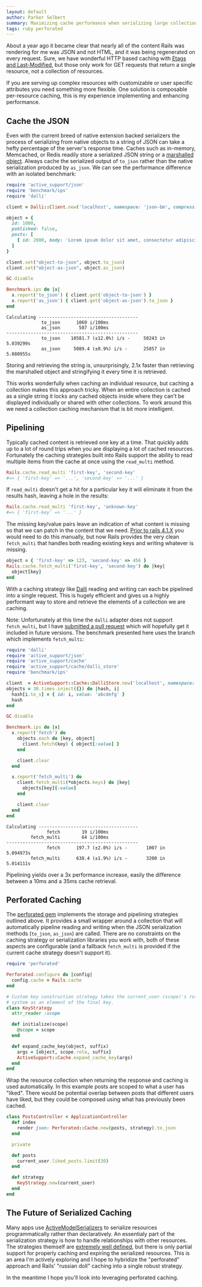 ```yaml
---
layout: default
author: Parker Selbert
summary: Maximizing cache performance when serializing large collections for API endpoints.
tags: ruby perforated
---
```


About a year ago it became clear that nearly all of the content Rails was
rendering for me was JSON and not HTML, and it was being regenerated on every
request. Sure, we have wonderful HTTP based caching with [Etags and
Last-Modified][1], but those only work for GET requests that return a single
resource, not a collection of resources.

If you are serving up complex resources with customizable or user specific
attributes you need something more flexible. One solution is composable
per-resource caching, this is my experience implementing and enhancing
performance.

## Cache the JSON

Even with the current breed of native extension backed serializers the process
of serializing from native objects to a string of JSON can take a hefty
percentage of the server's response time. Caches such as in-memory, Memcached,
or Redis readily store a serialized JSON string or a [marshalled object][2].
Always cache the serialized output of `to_json` rather than the native
serialization produced by `as_json`. We can see the performance difference with
an isolated benchmark:

```ruby
require 'active_support/json'
require 'benchmark/ips'
require 'dalli'

client = Dalli::Client.new('localhost', namespace: 'json-bm', compress: true)

object = {
  id: 1000,
  published: false,
  posts: [
    { id: 2000, body: 'Lorem ipsum dolor sit amet, consectetur adipiscing elit. Donec a diam lectus. Sed sit amet ipsum mauris. Maecenas congue ligula ac quam viverra nec consectetur ante hendrerit. Donec et mollis dolor. Praesent et diam eget libero egestas mattis sit amet vitae augue. Nam tincidunt congue enim, ut porta lorem lacinia consectetur. Donec ut libero sed arcu vehicula ultricies a non tortor. Lorem ipsum dolor sit amet, consectetur adipiscing elit. Aenean ut gravida lorem. Ut turpis felis, pulvinar a semper sed, adipiscing id dolor. Pellentesque auctor nisi id magna consequat sagittis. Curabitur dapibus enim sit amet elit pharetra tincidunt feugiat nisl imperdiet. Ut convallis libero in urna ultrices accumsan. Donec sed odio eros. Donec viverra mi quis quam pulvinar at malesuada arcu rhoncus. Cum sociis natoque penatibus et magnis dis parturient montes, nascetur ridiculus mus. In rutrum accumsan ultricies. Mauris vitae nisi at sem facilisis semper ac in est.' }
  ]
}

client.set("object-to-json", object.to_json)
client.set("object-as-json", object.as_json)

GC.disable

Benchmark.ips do |x|
  x.report('to_json') { client.get('object-to-json') }
  x.report('as_json') { client.get('object-as-json').to_json }
end
```

```
Calculating -------------------------------------
             to_json      1069 i/100ms
             as_json       507 i/100ms
-------------------------------------------------
             to_json    10581.7 (±12.0%) i/s -     50243 in   5.039299s
             as_json     5089.4 (±0.9%) i/s -      25857 in   5.080955s
```

Storing and retrieving the string is, unsurprisingly, 2.1x faster than
retrieving the marshalled object and stringifying it every time it is
retrieved.

This works wonderfully when caching an individual resource, but caching a
collection makes this approach tricky. When an entire collection is cached as a
single string it locks any cached objects inside where they can't be displayed
individually or shared with other collections. To work around this we need a
collection caching mechanism that is bit more intelligent.

## Pipelining

Typically cached content is retrieved one key at a time. That quickly adds up
to a lot of round trips when you are displaying a lot of cached resources.
Fortunately the caching strategies built into Rails support the ability to read
multiple items from the cache at once using the `read_multi` method.

```ruby
Rails.cache.read_multi 'first-key', 'second-key'
#=> { 'first-key' => '...', 'second-key' => '...' }
```

If `read_multi` doesn't get a hit for a particular key it will eliminate it
from the results hash, leaving a hole in the results:

```ruby
Rails.cache.read_multi 'first-key', 'unknown-key'
#=> { 'first-key' => '...' }
```

The missing key/value pairs leave an indication of what content is missing so
that we can patch in the content that we need. [Prior to rails 4.1.X][3] you would
need to do this manually, but now Rails provides the very clean `fetch_multi`
that handles both reading existing keys and writing whatever is missing.

```ruby
object = { 'first-key' => 123, 'second-key' => 456 }
Rails.cache.fetch_multi('first-key', 'second-key') do |key|
  object[key]
end
```

With a caching strategy like [Dalli][4] reading and writing can each be
pipelined into a single request. This is hugely efficient and gives us a highly
performant way to store and retrieve the elements of a collection we are
caching.

Note: Unfortunately at this time the `dalli` adapter does not support
`fetch_multi`, but I have [submitted a pull request][5] which will hopefully
get it included in future versions. The benchmark presented here uses the branch
which implements `fetch_multi`:

```ruby
require 'dalli'
require 'active_support/json'
require 'active_support/cache'
require 'active_support/cache/dalli_store'
require 'benchmark/ips'

client  = ActiveSupport::Cache::DalliStore.new('localhost', namespace: 'pipelining-bm')
objects = 30.times.inject({}) do |hash, i|
  hash[i.to_s] = { id: i, value: 'abcdefg' }
  hash
end

GC.disable

Benchmark.ips do |x|
  x.report('fetch') do
    objects.each do |key, object|
      client.fetch(key) { object[:value] }
    end

    client.clear
  end

  x.report('fetch_multi') do
    client.fetch_multi(*objects.keys) do |key|
      objects[key][:value]
    end

    client.clear
  end
end
```

```
Calculating -------------------------------------
               fetch        19 i/100ms
         fetch_multi        64 i/100ms
-------------------------------------------------
               fetch      197.7 (±2.0%) i/s -       1007 in   5.094973s
         fetch_multi      638.4 (±1.9%) i/s -       3200 in   5.014111s
```

Pipelining yields over a 3x performance increase, easily the difference between
a 10ms and a 35ms cache retrieval.

## Perforated Caching

The [perforated gem][6] implements the storage and pipelining strategies
outlined above. It provides a small wrapper around a collection that will
automatically pipeline reading and writing when the JSON serialization methods
(`to_json`, `as_json`) are called. There are no constraints on the caching
strategy or serialization libraries you work with, both of these aspects are
configurable (and a fallback `fetch_multi` is provided if the current cache
strategy doesn't support it).

```ruby
require 'perforated'

Perforated.configure do |config|
  config.cache = Rails.cache
end

# Custom key construction strategy takes the current_user (scope)'s role in the
# system as an element of the final key.
class KeyStrategy
  attr_reader :scope

  def initialize(scope)
    @scope = scope
  end

  def expand_cache_key(object, suffix)
    args = [object, scope.role, suffix]
    ActiveSupport::Cache.expand_cache_key(args)
  end
end
```

Wrap the resource collection when returning the response and caching is used
automatically. In this example posts are scoped to what a user has "liked".
There would be potential overlap between posts that different users have liked,
but they could be composed using what has previously been cached.

```ruby
class PostsController < ApplicationController
  def index
    render json: Perforated::Cache.new(posts, strategy).to_json
  end

  private

  def posts
    current_user.liked_posts.limit(30)
  end

  def strategy
    KeyStrategy.new(current_user)
  end
end
```

## The Future of Serialized Caching

Many apps use [ActiveModelSerializers][7] to serialize resources
programmatically rather than declaratively. An essentialy part of the
serialization strategy is how to handle relationships with other resources. The
strategies themself are [extremely well defined][8], but there is only partial
support for properly caching and expiring the serialized resources. This is an
area I'm actively exploring and I hope to hybridize the "perforated" approach
and Rails' "russian doll" caching into a single robust strategy.

In the meantime I hope you'll look into leveraging perforated caching.

[1]: http://edgeguides.rubyonrails.org/caching_with_rails.html#conditional-get-support
[2]: http://ruby-doc.org/core-2.0/doc/marshal_rdoc.html
[3]: https://github.com/rails/rails/commit/36d41a15c35e6f4b698931987b2115e221d0fcfa
[4]: https://github.com/mperham/dalli
[5]: https://github.com/mperham/dalli/pull/380
[6]: https://github.com/sorentwo/perforated
[7]: https://github.com/rails-api/active_model_serializers
[8]: http://jsonapi.org/
